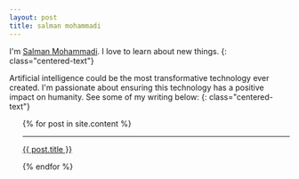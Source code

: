 ```yaml
---
layout: post
title: salman mohammadi
---
```


I'm&nbsp;[Salman Mohammadi](https://www.linkedin.com/in/salman-m-a541a6152/). I love to learn about new things.
{: class="centered-text"}

Artificial intelligence could be the most transformative technology ever created. I'm passionate about ensuring this technology has a positive impact on humanity. See some of my writing below:
{: class="centered-text"}

  <div class="post-list">
    <ul class="content-listing">
      {% for post in site.content %}      
        <br>
        <hr class="contrast centered-text">
        <a href="{{ post.url | prepend: site.baseurl }}"><p class="centered-text ">{{ post.title }}</p></a>
      {% endfor %}
        <br>
    </ul>
</div>